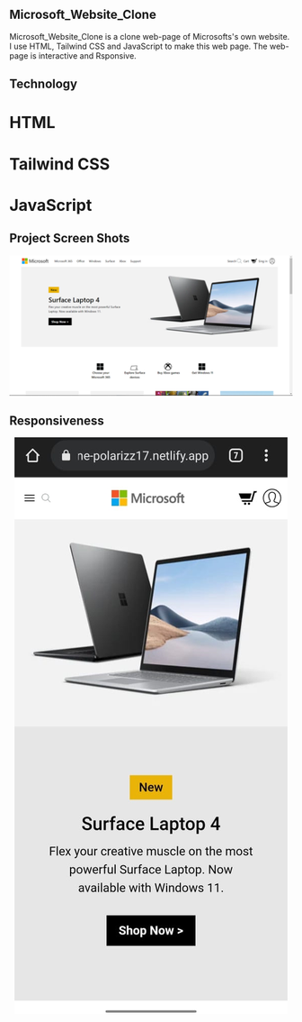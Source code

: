 ## Microsoft_Website_Clone

Microsoft_Website_Clone is a clone web-page of Microsofts's own website. I use HTML, Tailwind CSS and
JavaScript to make this web page. The web-page is interactive and Rsponsive.

## Technology

<h1>HTML</h1>

<h1>Tailwind CSS</h1>

<h1>JavaScript</h1>

## Project Screen Shots

<img src="photos/ss1.png">

## Responsiveness

<p align="center">
    <img src="photos/ss2.jpeg">
</p>